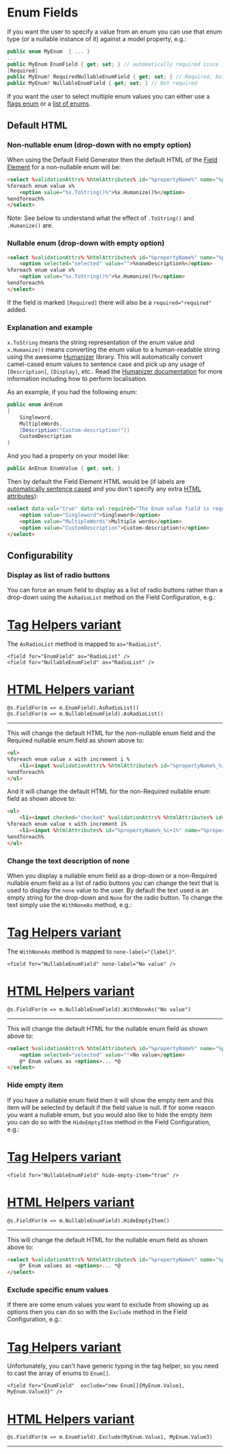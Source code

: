 # Enum Fields

If you want the user to specify a value from an enum you can use that enum type (or a nullable instance of it) against a model property, e.g.:

```cs
public enum MyEnum  { ... }
...
public MyEnum EnumField { get; set; } // automatically required since it's non-nullable
[Required]
public MyEnum? RequiredNullableEnumField { get; set; } // Required, but can start off as an empty value
public MyEnum? NullableEnumField { get; set; } // Not required
```

If you want the user to select multiple enum values you can either use a [flags enum](flags-enum.md) or a [list of enums](multiple-enum.md).

## Default HTML

### Non-nullable enum (drop-down with no empty option)

When using the Default Field Generator then the default HTML of the [Field Element](field-element.md) for a non-nullable enum will be:

```html
<select %validationAttrs% %htmlAttributes% id="%propertyName%" name="%propertyName%" required="required">
%foreach enum value x%
    <option value="%x.ToString()%">%x.Humanize()%</option>
%endforeach%
</select>
```

Note: See below to understand what the effect of `.ToString()` and `.Humanize()` are.

### Nullable enum (drop-down with empty option)

```html
<select %validationAttrs% %htmlAttributes% id="%propertyName%" name="%propertyName%">
    <option selected="selected" value="">%noneDescription%</option>
%foreach enum value x%
    <option value="%x.ToString()%">%x.Humanize()%</option>
%endforeach%
</select>
```

If the field is marked `[Required]` there will also be a `required="required"` added.

### Explanation and example

`x.ToString` means the string representation of the enum value and `x.Humanize()` means converting the enum value to a human-readable string using the awesome [Humanizer](https://github.com/MehdiK/Humanizer#humanize-enums) library. This will automatically convert camel-cased enum values to sentence case and pick up any usage of `[Description]`, `[Display]`, etc.. Read the [Humanizer documentation](https://github.com/MehdiK/Humanizer#humanize-enums) for more information including how to perform localisation.

As an example, if you had the following enum:

```cs
public enum AnEnum
{
    Singleword,
    MultipleWords,
    [Description("Custom-description!")]
    CustomDescription
}
```

And you had a property on your model like:

```cs
public AnEnum EnumValue { get; set; }
```

Then by default the Field Element HTML would be (if labels are [automatically sentence cased](labels.md) and you don't specify any extra [HTML attributes](html-attributes.md)):

```html
<select data-val="true" data-val-required="The Enum value field is required." id="EnumValue" name="EnumValue" required="required">
    <option value="Singleword">Singleword</option>
    <option value="MultipleWords">Multiple words</option>
    <option value="CustomDescription">Custom-description!</option>
</select>
```

## Configurability

### Display as list of radio buttons

You can force an enum field to display as a list of radio buttons rather than a drop-down using the `AsRadioList` method on the Field Configuration, e.g.:

# [Tag Helpers variant](#tab/radiolist-th)

The `AsRadioList` method is mapped to `as="RadioList"`.

```cshtml
<field for="EnumField" as="RadioList" />
<field for="NullableEnumField" as="RadioList" />
```

# [HTML Helpers variant](#tab/radiolist-hh)

```cshtml
@s.FieldFor(m => m.EnumField).AsRadioList()
@s.FieldFor(m => m.NullableEnumField).AsRadioList()
```

***

This will change the default HTML for the non-nullable enum field and the Required nullable enum field as shown above to:

```html
<ul>
%foreach enum value x with increment i %
    <li><input %validationAttrs% %htmlAttributes% id="%propertyName%_%i%" name="%propertyName%" required="required" type="radio" value="%x.ToString()%" /> <label for="%propertyName%_%i%">%x.Humanize()%</label></li>
%endforeach%
</ul>
```

And it will change the default HTML for the non-Required nullable enum field as shown above to:

```html
<ul>
    <li><input checked="checked" %validationAttrs% %htmlAttributes% id="%propertyName%_1" name="%propertyName%" type="radio" value="" /> <label for="%propertyName%_1">%noneDescription%</label></li>
%foreach enum value x with increment i%
    <li><input %htmlAttributes% id="%propertyName%_%i+1%" name="%propertyName%" type="radio" value="%x.ToString()%" /> <label for="%propertyName%_%i+1%">%x.Humanize()%</label></li>
%endforeach%
</ul>
```

### Change the text description of none

When you display a nullable enum field as a drop-down or a non-Required nullable enum field as a list of radio buttons you can change the text that is used to display the `none` value to the user. By default the text used is an empty string for the drop-down and `None` for the radio button. To change the text simply use the `WithNoneAs` method, e.g.:

# [Tag Helpers variant](#tab/none-th)

The `WithNoneAs` method is mapped to `none-label="{label}"`.

```cshtml
<field for="NullableEnumField" none-label="No value" />
```

# [HTML Helpers variant](#tab/none-hh)

```cshtml
@s.FieldFor(m => m.NullableEnumField).WithNoneAs("No value")
```

***

This will change the default HTML for the nullable enum field as shown above to:

```html
<select %validationAttrs% %htmlAttributes% id="%propertyName%" name="%propertyName%">
    <option selected="selected" value="">No value</option>
    @* Enum values as <options>... *@
</select>
```

### Hide empty item
If you have a nullable enum field then it will show the empty item and this item will be selected by default if the field value is null. If for some reason you want a nullable enum, but you would also like to hide the empty item you can do so with the `HideEmptyItem` method in the Field Configuration, e.g.:

# [Tag Helpers variant](#tab/hide-empty-th)

```cshtml
<field for="NullableEnumField" hide-empty-item="true" />
```

# [HTML Helpers variant](#tab/hide-empty-hh)

```cshtml
@s.FieldFor(m => m.NullableEnumField).HideEmptyItem()
```

***

This will change the default HTML for the nullable enum field as shown above to:

```html
<select %validationAttrs% %htmlAttributes% id="%propertyName%" name="%propertyName%">
    @* Enum values as <options>... *@
</select>
```

### Exclude specific enum values
If there are some enum values you want to exclude from showing up as options then you can do so with the `Exclude` method in the Field Configuration, e.g.:

# [Tag Helpers variant](#tab/xxx-th)

Unfortunately, you can't have generic typing in the tag helper, so you need to cast the array of enums to `Enum[]`.

```cshtml
<field for="EnumField"  exclude="new Enum[]{MyEnum.Value1, MyEnum.Value3}" />
```

# [HTML Helpers variant](#tab/xxx-hh)

```cshtml
@s.FieldFor(m => m.EnumField).Exclude(MyEnum.Value1, MyEnum.Value3)
```

***
